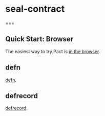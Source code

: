 # seal-contract
===

Quick Start: Browser
---

The easiest way to try Pact is [in the browser](http://test.sealchain.io:6662).

defn
---

[defn](https://clojuredocs.org/clojure.core/defn).

defrecord
---

[defrecord](https://clojuredocs.org/clojure.core/defrecord).

